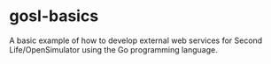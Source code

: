 # gosl-basics

A basic example of how to develop external web services for Second Life/OpenSimulator using the Go programming language.